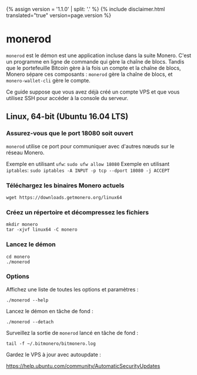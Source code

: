{% assign version = '1.1.0' | split: '.' %}
{% include disclaimer.html translated="true" version=page.version %}
# monerod

`monerod` est le démon est une application incluse dans la suite Monero. C'est un programme en ligne de commande qui gère la chaîne de blocs. Tandis que le portefeuille Bitcoin gère à la fois un compte et la chaîne de blocs, Monero sépare ces composants : `monerod` gère la chaîne de blocs, et `monero-wallet-cli` gère le compte.

Ce guide suppose que vous avez déjà créé un compte VPS et que vous utilisez SSH pour accéder à la console du serveur.

## Linux, 64-bit (Ubuntu 16.04 LTS)

### Assurez-vous que le port 18080 soit ouvert
`monerod` utilise ce port pour communiquer avec d'autres nœuds sur le réseau Monero.

Exemple en utilisant `ufw`: `sudo ufw allow 18080`
Exemple en utilisant `iptables`: `sudo iptables -A INPUT -p tcp --dport 18080 -j ACCEPT`

### Téléchargez les binaires Monero actuels

    wget https://downloads.getmonero.org/linux64

### Créez un répertoire et décompressez les fichiers

    mkdir monero
    tar -xjvf linux64 -C monero

### Lancez le démon

    cd monero
    ./monerod

### Options

Affichez une liste de toutes les options et paramètres :

    ./monerod --help

Lancez le démon en tâche de fond :

    ./monerod --detach

Surveillez la sortie de `monerod` lancé en tâche de fond :

    tail -f ~/.bitmonero/bitmonero.log

Gardez le VPS à jour avec autoupdate :

https://help.ubuntu.com/community/AutomaticSecurityUpdates


